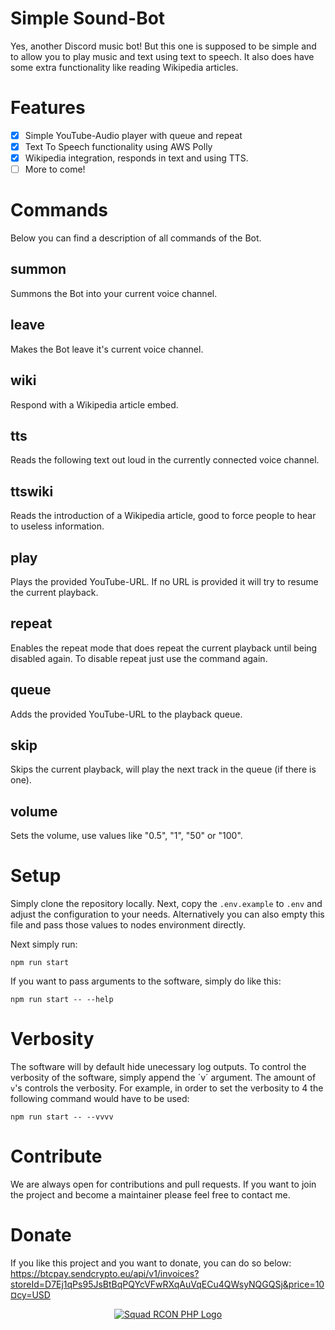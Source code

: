 # Simple Sound-Bot
Yes, another Discord music bot! But this one is supposed to be simple and to allow you to play music and text using text to speech. It also does have some extra functionality like reading Wikipedia articles.

# Features
- [x] Simple YouTube-Audio player with queue and repeat
- [x] Text To Speech functionality using AWS Polly
- [x] Wikipedia integration, responds in text and using TTS.
- [ ] More to come!

# Commands
Below you can find a description of all commands of the Bot.

## summon
Summons the Bot into your current voice channel.

## leave
Makes the Bot leave it's current voice channel.

## wiki
Respond with a Wikipedia article embed.

## tts
Reads the following text out loud in the currently connected voice channel.

## ttswiki
Reads the introduction of a Wikipedia article, good to force people to hear to useless information.

## play <YouTube-URL>
Plays the provided YouTube-URL. If no URL is provided it will try to resume the current playback.

## repeat
Enables the repeat mode that does repeat the current playback until being disabled again. To disable repeat just use the command again.

## queue <YouTube-URL>
Adds the provided YouTube-URL to the playback queue.

## skip
Skips the current playback, will play the next track in the queue (if there is one).

## volume
Sets the volume, use values like "0.5", "1", "50" or "100".

# Setup
Simply clone the repository locally. Next, copy the `.env.example` to `.env` and adjust the configuration to your needs. Alternatively you can also empty this file and pass those values to nodes environment directly.

Next simply run:
```
npm run start
```

If you want to pass arguments to the software, simply do like this:
```
npm run start -- --help
```

# Verbosity
The software will by default hide unecessary log outputs. To control the verbosity of the software, simply append the ´v´ argument. The amount of `v`'s controls the verbosity. For example, in order to set the verbosity to 4 the following command would have to be used:
```
npm run start -- --vvvv
```

# Contribute
We are always open for contributions and pull requests. If you want to join the project and become a maintainer please feel free to contact me.

# Donate
If you like this project and you want to donate, you can do so below:
https://btcpay.sendcrypto.eu/api/v1/invoices?storeId=D7Ej1qPs95JsBtBqPQYcVFwRXqAuVqECu4QWsyNQGQSj&price=10¤cy=USD

<p align="center">
    <a href="https://btcpay.sendcrypto.eu/api/v1/invoices?storeId=D7Ej1qPs95JsBtBqPQYcVFwRXqAuVqECu4QWsyNQGQSj&price=10¤cy=USD" target="_blank">
        <img align="center" alt="Squad RCON PHP Logo" src="hhttps://btcpay.sendcrypto.eu/img/paybutton/pay.svg">
    </a>
</p>